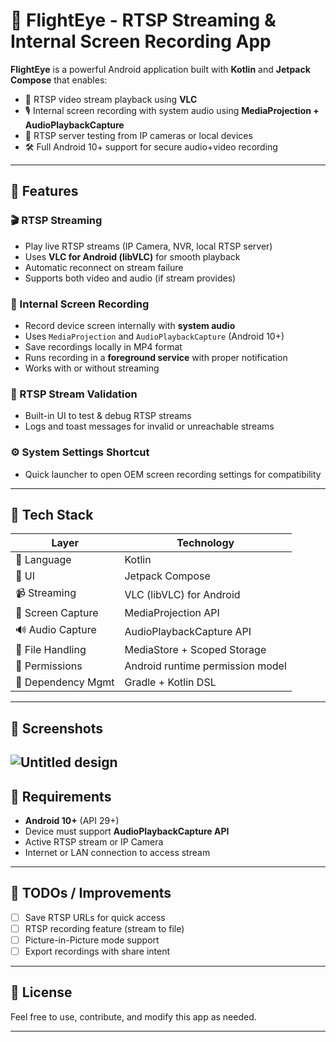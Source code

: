 # 🎥 FlightEye - RTSP Streaming & Internal Screen Recording App

**FlightEye** is a powerful Android application built with **Kotlin** and **Jetpack Compose** that enables:

- 📡 RTSP video stream playback using **VLC**
- 🎙️ Internal screen recording with system audio using **MediaProjection + AudioPlaybackCapture**
- 🧩 RTSP server testing from IP cameras or local devices
- 🛠️ Full Android 10+ support for secure audio+video recording

---

## 🚀 Features

### 🎬 RTSP Streaming
- Play live RTSP streams (IP Camera, NVR, local RTSP server)
- Uses **VLC for Android (libVLC)** for smooth playback
- Automatic reconnect on stream failure
- Supports both video and audio (if stream provides)

### 📲 Internal Screen Recording
- Record device screen internally with **system audio**
- Uses `MediaProjection` and `AudioPlaybackCapture` (Android 10+)
- Save recordings locally in MP4 format
- Runs recording in a **foreground service** with proper notification
- Works with or without streaming

### 🧪 RTSP Stream Validation
- Built-in UI to test & debug RTSP streams
- Logs and toast messages for invalid or unreachable streams

### ⚙️ System Settings Shortcut
- Quick launcher to open OEM screen recording settings for compatibility

---

## 🧰 Tech Stack

| Layer              | Technology                        |
|--------------------|------------------------------------|
| 🧠 Language         | Kotlin                             |
| 🎨 UI               | Jetpack Compose                    |
| 📹 Streaming        | VLC (libVLC) for Android           |
| 🎥 Screen Capture   | MediaProjection API                |
| 🔊 Audio Capture    | AudioPlaybackCapture API           |
| 📂 File Handling    | MediaStore + Scoped Storage        |
| 🧾 Permissions      | Android runtime permission model   |
| 🧼 Dependency Mgmt  | Gradle + Kotlin DSL                |

---

## 📸 Screenshots
![Untitled design](https://github.com/user-attachments/assets/0f36fa03-653a-449a-9526-be2b137592f6)
---

## 📲 Requirements

- **Android 10+** (API 29+)
- Device must support **AudioPlaybackCapture API**
- Active RTSP stream or IP Camera
- Internet or LAN connection to access stream

---

## 🧩 TODOs / Improvements

- [ ] Save RTSP URLs for quick access  
- [ ] RTSP recording feature (stream to file)  
- [ ] Picture-in-Picture mode support  
- [ ] Export recordings with share intent  

---

## 📄 License

Feel free to use, contribute, and modify this app as needed.

---
